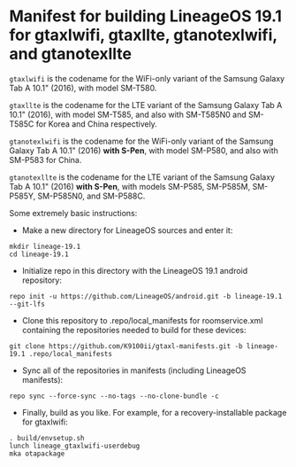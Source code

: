 # Manifest for building LineageOS 19.1 for gtaxlwifi, gtaxllte, gtanotexlwifi, and gtanotexllte

`gtaxlwifi` is the codename for the WiFi-only variant of the Samsung Galaxy Tab A 10.1" (2016), with model SM-T580.

`gtaxllte` is the codename for the LTE variant of the Samsung Galaxy Tab A 10.1" (2016), with model SM-T585, and also with SM-T585N0 and SM-T585C for Korea and China respectively.

`gtanotexlwifi` is the codename for the WiFi-only variant of the Samsung Galaxy Tab A 10.1" (2016) **with S-Pen**, with model SM-P580, and also with SM-P583 for China.

`gtanotexllte` is the codename for the LTE variant of the Samsung Galaxy Tab A 10.1" (2016) **with S-Pen**, with models SM-P585, SM-P585M, SM-P585Y, SM-P585N0, and SM-P588C.

Some extremely basic instructions:
- Make a new directory for LineageOS sources and enter it:
```
mkdir lineage-19.1
cd lineage-19.1
```

- Initialize repo in this directory with the LineageOS 19.1 android repository:
```
repo init -u https://github.com/LineageOS/android.git -b lineage-19.1 --git-lfs
```

- Clone this repository to .repo/local_manifests for roomservice.xml containing the repositories needed to build for these devices:
```
git clone https://github.com/K9100ii/gtaxl-manifests.git -b lineage-19.1 .repo/local_manifests
```

- Sync all of the repositories in manifests (including LineageOS manifests):
```
repo sync --force-sync --no-tags --no-clone-bundle -c
```

- Finally, build as you like. For example, for a recovery-installable package for gtaxlwifi:
```
. build/envsetup.sh
lunch lineage_gtaxlwifi-userdebug
mka otapackage
```
